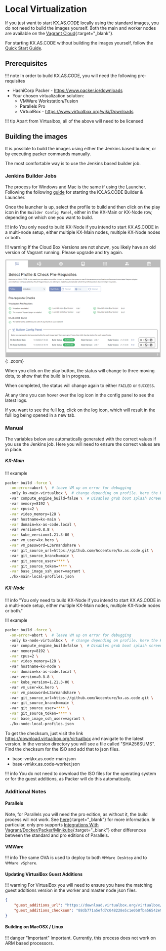 # Local Virtualization

If you just want to start KX.AS.CODE locally using the standard images, you do not need to build the images yourself. Both the main and worker nodes are available on the [Vagrant Cloud](https://app.vagrantup.com/kxascode/){:target="\_blank"}.

For starting KX.AS.CODE without building the images yourself, follow the [Quick Start Guide](../../User-Guide/Quick-Start-Guide/).

## Prerequisites

!!! note 
  In order to build KX.AS.CODE, you will need the following pre-requisites

- HashiCorp Packer - https://www.packer.io/downloads
- Your chosen virtualization solution:
    - VMWare Workstation/Fusion
    - Parallels Pro
    - VirtualBox - https://www.virtualbox.org/wiki/Downloads

!!! tip
  Apart from Virtualbox, all of the above will need to be licensed

## Building the images

It is possible to build the images using either the Jenkins based builder, or by executing packer commands manually.

The most comfortable way is to use the Jenkins based builder job.

### Jenkins Builder Jobs

The process for Windows and Mac is the same if using the Launcher. Following the following [guide](../../User-Guide/Initial-Setup/) for starting the KX.AS.CODE Builder & Launcher.

Once the launcher is up, select the profile to build and then click on the play icon in the `Builder Config Panel`, either in the KX-Main or KX-Node row, depending on which one you want to build.

!!! info
  You only need to build KX-Node if you intend to start KX.AS.CODE in a multi-node setup, either multiple KX-Main nodes, multiple KX-Node nodes or both.

!!! warning 
  If the Cloud Box Versions are not shown, you likely have an old version of Vagrant running. Please upgrade and try again.

![build_images](../assets/images/kx-as-code_configurator_select-profile.png){: .zoom}

When you click on the play button, the status will change to three moving dots, to show that the build is in progress.

When completed, the status will change again to either `FAILED` or `SUCCESS`.

At any time you can hover over the log icon in the config panel to see the latest logs.

If you want to see the full log, click on the log icon, which will result in the full log being opened in a new tab.


### Manual

The variables below are automatically generated with the correct values if you use the Jenkins job. Here you will need to ensure the correct values are in place.

##### KX-Main

!!! example
  ```bash
  packer build -force \
    -on-error=abort \  # leave VM up on error for debugging
    -only kx-main-virtualbox \  # change depending on profile. here the KX-Main image is being built for VirtualBox
    -var compute_engine_build=false \  # Disables grub boot splash screen as it doesn't work on public clouds 
    -var memory=8192 \
    -var cpus=2 \
    -var video_memory=128 \ 
    -var hostname=kx-main \
    -var domain=kx-as-code.local \ 
    -var version=0.8.8 \
    -var kube_version=1.21.3-00 \ 
    -var vm_user=kx.hero \
    -var vm_password=L3arnandshare \ 
    -var git_source_url=https://github.com/Accenture/kx.as.code.git \ 
    -var git_source_branch=main \ 
    -var git_source_user=**** \
    -var git_source_token=**** \
    -var base_image_ssh_user=vagrant \ 
    ./kx-main-local-profiles.json
  ```

##### KX-Node

!!! info "You only need to build KX-Node if you intend to start KX.AS.CODE in a multi-node setup, either multiple KX-Main nodes, multiple KX-Node nodes or both."

!!! example
  ```bash
  packer build -force \
    -on-error=abort \  # leave VM up on error for debugging
    -only kx-node-virtualbox \  # change depending on profile. here the KX-Main image is being built for VirtualBox
    -var compute_engine_build=false \  # Disables grub boot splash screen as it doesn't work on public clouds 
    -var memory=8192 \
    -var cpus=2 \
    -var video_memory=128 \ 
    -var hostname=kx-node \
    -var domain=kx-as-code.local \ 
    -var version=0.8.8 \
    -var kube_version=1.21.3-00 \ 
    -var vm_user=kx.hero \
    -var vm_password=L3arnandshare \ 
    -var git_source_url=https://github.com/Accenture/kx.as.code.git \ 
    -var git_source_branch=main \ 
    -var git_source_user=**** \
    -var git_source_token=**** \
    -var base_image_ssh_user=vagrant \ 
    ./kx-node-local-profiles.json
  ```


To get the checksum, just visit the link https://download.virtualbox.org/virtualbox and navigate to the latest version. In the version directory you will see a file called "SHA256SUMS". Find the checksum for the ISO and add that to json files.

- base-vm\kx.as.code-main.json
- base-vm\kx.as.code-worker.json

!!! info
  You do not need to download the ISO files for the operating system or for the guest additions, as Packer will do this automatically.

### Additional Notes

#### Parallels

Note, for Parallels you will need the pro edition, as without it, the build process will not work. See [here](https://www.packer.io/docs/builders/parallels){:target="\_blank"} for more information. In particular, only pro supports [Integrations With Vagrant/Docker/Packer/Minikube](https://www.parallels.com/eu/products/desktop/pro/){:target="\_blank"} other differences between the standard and pro editions of Parallels.



#### VMWare

!!! info
  The same OVA is used to deploy to both `VMWare Desktop` and to `VMWare vSphere`.


#### Updating VirtualBox Guest Additions

!!! warning 
  For VirtualBox you will need to ensure you have the matching guest additions version in the worker and master node json files.

  ```json
  {
      "guest_additions_url": "https://download.virtualbox.org/virtualbox/6.1.16/VBoxGuestAdditions_6.1.16.iso",
      "guest_additions_checksum": "88db771a5efd7c048228e5c1e0b8fba56542e9d8c1b75f7af5b0c4cf334f0584"
  }
  ```


#### Building on MacOSX / Linux

!!! danger "Important"
  Important. Currently, this process does not work on ARM based processors.



